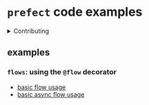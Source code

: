 # `prefect` code examples

<details>
<summary>Contributing</summary>

## steps for contributing an example
- clone this repo
- `pip install httpx pre-commit pydantic`
- `pre-commit install`
- create a new file in the `examples` directory under an appropriate subdirectory
- include helpful comments in your example
- open a PR!

</details>

## examples
### `flows`: using the `@flow` decorator
- [basic flow usage](examples/flows/basic.py)
- [basic async flow usage](examples/flows/async_basic.py)
